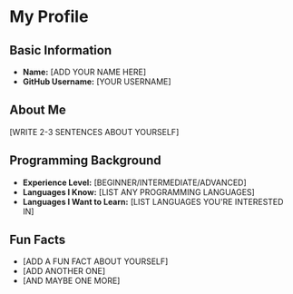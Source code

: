# My Profile

## Basic Information
- **Name:** [ADD YOUR NAME HERE]
- **GitHub Username:** [YOUR USERNAME]

## About Me
[WRITE 2-3 SENTENCES ABOUT YOURSELF]

## Programming Background
- **Experience Level:** [BEGINNER/INTERMEDIATE/ADVANCED]
- **Languages I Know:** [LIST ANY PROGRAMMING LANGUAGES]
- **Languages I Want to Learn:** [LIST LANGUAGES YOU'RE INTERESTED IN]

## Fun Facts
- [ADD A FUN FACT ABOUT YOURSELF]
- [ADD ANOTHER ONE]
- [AND MAYBE ONE MORE]

